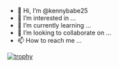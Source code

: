 - 👋 Hi, I’m @kennybabe25
- 👀 I’m interested in ...
- 🌱 I’m currently learning ...
- 💞️ I’m looking to collaborate on ...
- 📫 How to reach me ...


[![trophy](https://github-profile-trophy.vercel.app/?username=kennybabe25)](https://github.com/kennybabe25/github-profile-trophy)


